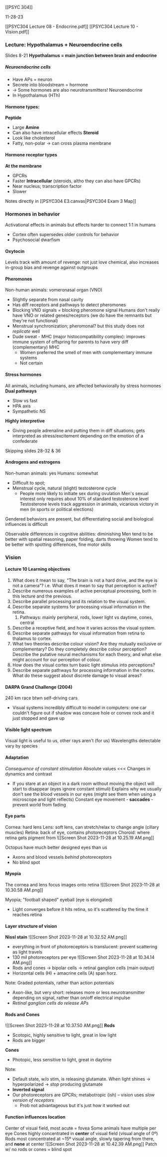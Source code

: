 [[PSYC 304]]

11-28-23

[[PSYC304 Lecture 08 - Endocrine.pdf]]
[[PSYC304 Lecture 10 - Vision.pdf]]
### Lecture: Hypothalamus + Neuroendocrine cells
Slides 8-21
**Hypothalamus = main junction between brain and endocrine**
##### Neuroendocrine cells
- Have APs = neuron
- Secrete into bloodstream = hormone
- → Some hormones are also neurotransmitters! Neuroendocrine
- In Hypothalamus (HTh)
#### Hormone types: 

**Peptide**
- Large
**Amine**
- Can also have intracellular effects
**Steroid**
- Look like cholesterol 
- Fatty, non-polar → can cross plasma membrane

#### Hormone receptor types
**At the membrane**
- GPCRs
- Faster
**Intracellular** (steroids, altho they can also have GPCRs)
- Near nucleus; transcription factor
- Slower

Notes directly in [[PSYC304 E3.canvas|PSYC304 Exam 3 Map]]
### Hormones in behavior
Activational effects in animals but effects harder to connect 1:1 in humans
- Cortex often supersedes older controls for behavior
- Psychosocial dwarfism

#### Oxytocin
Levels track with amount of revenge: not just love chemical, also increases in-group bias and revenge against outgroups

#### Pheromones
Non-human animals: vomeronasal organ (VNO)
- Slightly separate from nasal cavity 
- Has diff receptors and pathways to detect pheromones
- Blocking VNO signals = blocking pheromone signal
Humans don't really have VNO or related genes/receptors (we do have the remnants but they're not functional)
- Menstrual synchronization; pheromonal? but this study does not *replicate* well
- Dude sweat - MHC (major histocompatibility complex): improves immune system of offspring for parents to have very diff (complementary) MHC
	- Women preferred the smell of men with complementary immune systems
	- Not certain

#### Stress hormones 
All animals, including humans, are affected behaviorally by stress hormones
**Dual pathways**
- Slow vs fast 
- HPA axis
- Sympathetic NS

**Highly interpretive**
- Giving people adrenaline and putting them in diff situations; gets interpreted as stress/excitement depending on the emotion of a confederate 

Skipping slides 28-32 & 36

#### Androgens and estrogens
Non-human animals: yes
Humans: somewhat
- Difficult to spot; 
- Menstrual cycle, natural (slight) testosterone cycle
	- People more likely to initiate sex during ovulation
Men's sexual interest only requires about 10% of standard testosterone level
Testosterone levels track aggression in animals, vicarious victory in men (in sports or political elections)

Gendered behaviors are present, but differentiating social and biological influences is difficult

Observable differences in cognitive abilities: diminishing
Men tend to be better with spatial reasoning, paper folding, darts throwing
Women tend to be better with spotting differences, fine motor skills

### Vision
#### Lecture 10 Learning objectives
1. What does it mean to say, “The brain is not a hard drive, and the eye is not a camera”? i.e. What does it mean to say that perception is active? 
2. Describe numerous examples of active perceptual processing, both in this lecture and the previous. 
3. Describe parallel processing and its relation to the visual system. 
4. Describe separate systems for processing visual information in the retina. 
	1. Pathways: mainly peripheral, rods, lower light vs daytime, cones, central 
5. Describe a receptive field, and how it varies across the visual system. 
6. Describe separate pathways for visual information from retina to thalamus to cortex. 
7. What two theories describe colour vision? Are they mutually exclusive or complementary? Do they completely describe colour perception? Describe the putative neural mechanisms for each theory, and what else might account for our perception of colour. 
8. How does the visual cortex turn basic light stimulus into perceptions? 
9. Describe separate pathways for processing information in the cortex. What do these suggest about discrete damage to visual areas?

#### DARPA Grand Challenge (2004)
240 km race btwn self-driving cars
- Visual systems incredibly difficult to model in computers: one car couldn't figure out if shadow was concave hole or convex rock and it just stopped and gave up 

#### Visible light spectrum
Visual light is useful to us, other rays aren't (for us)
Wavelengths detectable vary by species

#### Adaptation
*Consequence of constant stimulation*
Absolute values <<< Changes in dynamics and contrast
- If you stare at an object in a dark room without moving the object will start to disappear (eyes ignore constant stimuli)
Explains why we usually don't see the blood vessels in our eyes (might see them when using a microscope and light reflects)
Constant eye movement - **saccades** - prevent world from fading

#### Eye parts
Cornea: hard lens
Lens: soft lens, can stretch/relax to change angle (cillary muscles)
Retina: back of eye, contains photoreceptors
Choroid: where retina gets pigment from
![[Screen Shot 2023-11-28 at 10.25.19 AM.png]]

Octopus have much better designed eyes than us 
- Axons and blood vessels *behind* photoreceptors
- No blind spot

#### Myopia 
The cornea and lens focus images onto retina
![[Screen Shot 2023-11-28 at 10.30.58 AM.png]]

Myopia; "football shaped" eyeball (eye is elongated)
- Light converges before it hits retina, so it's scattered by the time it reaches retina

#### Layer structure of vision
**Nissl stain**
![[Screen Shot 2023-11-28 at 10.32.52 AM.png]]
- everything in front of photoreceptors is translucent: prevent scattering as light travels
- 130 mil photoreceptors per eye
![[Screen Shot 2023-11-28 at 10.34.14 AM.png]]
- Rods and cones → bipolar cells → retinal ganglion cells (main output)
- Horizontal cells (H) + amacrine cells (A) span horz. 


Note: Graded potentials, rather than action potentials
- Axon-like, but very short: releases more or less neurotransmitter depending on signal, rather than on/off electrical impulse
- *Retinal ganglion cells do release APs*

#### Rods and Cones
![[Screen Shot 2023-11-28 at 10.37.50 AM.png]]
**Rods**
- Scotopic, highly sensitive to light, great in low light
- Rods are bigger

**Cones**
- Photopic, less sensitive to light, great in daytime 

Note: 
- Default state, w/o stim, is releasing glutamate. When light shines → hyperpolarized → *stop* producing glutamate
- **Inverted signal**
- Our photoreceptors are GPCRs; metabotropic (ish) – vision uses *slow version of receptors*
	- Prob not advantageous but it's just how it worked out

#### Function influences location
Center of visual field, most acute = fovea
	Some animals have multiple per eye
Cones highly concentrated in **center** of visual field (visual angle of 0º)
Rods most concentrated at ~15º visual angle, slowly tapering from there, and **none** at center
![[Screen Shot 2023-11-28 at 10.42.39 AM.png]]
	Patch w/ no rods or cones = blind spot 


